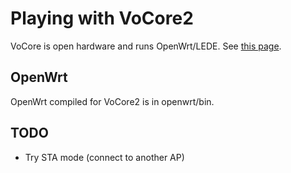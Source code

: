 # Playing with VoCore2
VoCore is open hardware and runs OpenWrt/LEDE.
See [this page](https://vocore.io/).

## OpenWrt
OpenWrt compiled for VoCore2 is in openwrt/bin.

## TODO
- Try STA mode (connect to another AP)
